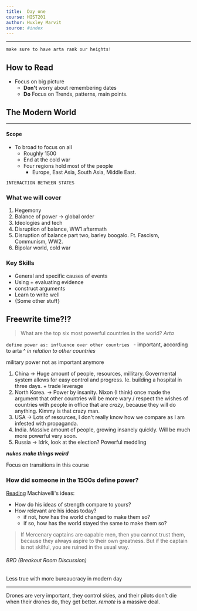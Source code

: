```yaml
---
title:  Day one 
course: HIST201 
author: Huxley Marvit
source: #index
---
```


---
`make sure to have arta rank our heights!`
## How to Read
- Focus on big picture
	- **Don't** worry about remembering dates
	- **Do** Focus on Trends, patterns, main points.


## The Modern World
---
#### Scope 
- To broad to focus on all
	- Roughly 1500
	- End at the cold war
	- Four regions hold most of the people
		- Europe, East Asia, South Asia, Middle East.

`INTERACTION BETWEEN STATES`

### What we will cover
1. Hegemony 
2. Balance of power -> global order 
3. Ideologies and tech 
4. Disruption of balance, WW1 aftermath 
5. Disruption of balance part two, barley boogalo. Ft. Fascism, Communism, WW2. 
6. Bipolar world, cold war


### Key Skills

- General and specific causes of events 
- Using + evaluating evidence
- construct arguments 
- Learn to write well
- {Some other stuff}



## Freewrite time?!?
> What are the top six most powerful countries in the world? 
> *Arta*

`define power as: influence over other countries ` - important, according to arta
^ *in relation to other countries* 

military power not as important anymore

1. China -> Huge amount of people, resources, millitary. Govermental system allows for easy control and progress. Ie. building a hospital in three days. + trade leverage 
2. North Korea. -> Power by insanity. Nixon (I think) once made the argument that other countries will be more wary / respect the wishes of countries with people in office that are *crazy*, because they will do anything. Kimmy is that crazy man. 
3. USA -> Lots of resources, I don't really know how we compare as I am infested with propaganda. 
4. India. Massive amount of people, growing insanely quickly. Will be much more powerful very soon. 
5. Russia -> Idrk, look at the election? Powerful meddling 

***nukes make things weird***

Focus on transitions in this course

### How did someone in the 1500s define power?
[Reading](https://nuevaschool.instructure.com/courses/2821/modules/items/174842)
Machiavelli's ideas:
- How do his ideas of strength compare to yours?
- How relevant are his ideas today? 
	- if not, how has the world changed to make them so?
	- if so, how has the world stayed the same to make them so? 



> If Mercenary captains are capable men, then you cannot trust them, because they always aspire to their own greatness. But if the captain is not skilful, you are ruined in the usual way.


###### BRD (Breakout Room Discussion)
Less true with more bureaucracy in modern day 

---

Drones are very important, they control skies, and their pilots don't die when their drones do, they get better. *remote* is a massive deal. 



